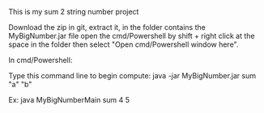 This is my sum 2 string number project

Download the zip in git, extract it, in the folder contains the MyBigNumber.jar file open the cmd/Powershell by shift + right click 
at the space in the folder then select "Open cmd/Powershell window here".

In cmd/Powershell:

Type this command line to begin compute: java -jar MyBigNumber.jar sum "a" "b"

Ex: java MyBigNumberMain sum 4 5